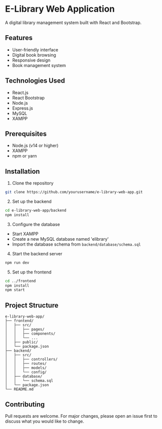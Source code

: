 # E-Library Web Application

A digital library management system built with React and Bootstrap.

## Features

- User-friendly interface
- Digital book browsing
- Responsive design
- Book management system

## Technologies Used

- React.js
- React Bootstrap
- Node.js
- Express.js
- MySQL
- XAMPP

## Prerequisites

- Node.js (v14 or higher)
- XAMPP
- npm or yarn

## Installation

1. Clone the repository
```bash
git clone https://github.com/yourusername/e-library-web-app.git
```

2. Set up the backend
```bash
cd e-library-web-app/backend
npm install
```

3. Configure the database
- Start XAMPP
- Create a new MySQL database named 'elibrary'
- Import the database schema from `backend/database/schema.sql`

4. Start the backend server
```bash
npm run dev
```

5. Set up the frontend
```bash
cd ../frontend
npm install
npm start
```

## Project Structure

```
e-library-web-app/
├── frontend/
│   ├── src/
│   │   ├── pages/
│   │   ├── components/
│   │   └── ...
│   ├── public/
│   └── package.json
├── backend/
│   ├── src/
│   │   ├── controllers/
│   │   ├── routes/
│   │   ├── models/
│   │   └── config/
│   ├── database/
│   │   └── schema.sql
│   └── package.json
└── README.md
```

## Contributing

Pull requests are welcome. For major changes, please open an issue first to discuss what you would like to change.
